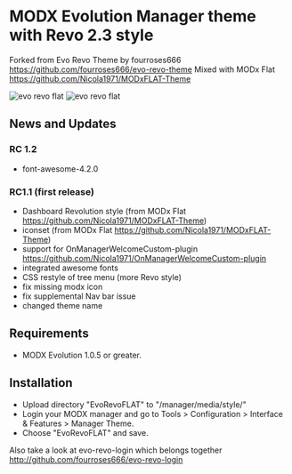 MODX Evolution Manager theme with Revo 2.3 style 
============================
Forked from Evo Revo Theme by fourroses666
https://github.com/fourroses666/evo-revo-theme
Mixed with MODx Flat https://github.com/Nicola1971/MODxFLAT-Theme

![evo revo flat](https://raw.githubusercontent.com/Nicola1971/evo-revo-FLAT/master/rc1.1-screenshot.jpg)
![evo revo flat](https://raw.githubusercontent.com/Nicola1971/evo-revo-FLAT/master/treemenurc11.jpg)


## News and Updates

### RC 1.2 
* font-awesome-4.2.0

### RC1.1 (first release)

* Dashboard Revolution style (from MODx Flat https://github.com/Nicola1971/MODxFLAT-Theme)
* iconset (from MODx Flat https://github.com/Nicola1971/MODxFLAT-Theme)
* support for OnManagerWelcomeCustom-plugin https://github.com/Nicola1971/OnManagerWelcomeCustom-plugin
* integrated awesome fonts 
* CSS restyle of tree menu (more Revo style)
* fix missing modx icon
* fix supplemental Nav bar issue
* changed theme name

## Requirements

 * MODX Evolution 1.0.5 or greater.

## Installation

 * Upload directory "EvoRevoFLAT" to "/manager/media/style/"
 * Login your MODX manager and go to Tools > Configuration > Interface & Features > Manager Theme. 
 * Choose "EvoRevoFLAT" and save.
 
Also take a look at evo-revo-login which belongs together 
http://github.com/fourroses666/evo-revo-login
